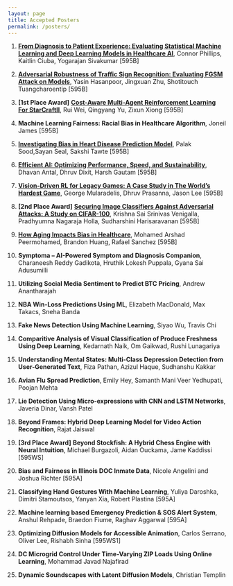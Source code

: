 ```yaml
---
layout: page
title: Accepted Posters
permalink: /posters/
---
```


<!-- **Accepted Posters** -->

1. **[From Diagnosis to Patient Experience: Evaluating Statistical Machine Learning and Deep Learning Models in Healthcare AI](/assets/patient-experience.pdf)**, Connor Phillips, Kaitlin Ciuba, Yogarajan Sivakumar [595B]

1. **[Adversarial Robustness of Traffic Sign Recognition: Evaluating FGSM Attack on Models](/assets/fgsm-attack.pdf)**, Yasin Hasanpoor, Jingxuan Zhu, Shotitouch Tuangcharoentip [595B]

1. **[1st Place Award]** **[Cost-Aware Multi-Agent Reinforcement Learning For StarCraftII](/assets/starcraft2.pdf)**, Rui Wei, Qingyang Yu, Zixun Xiong [595B]

1. **Machine Learning Fairness: Racial Bias in Healthcare Algorithm**, Joneil James [595B]

1. **[Investigating Bias in Heart Disease Prediction Model](/assets/Poster_UnbiasedMinds_page-0001.jpg)**, Palak Sood,Sayan Seal, Sakshi Tawte [595B]

1. **[Efficient AI: Optimizing Performance, Speed, and Sustainability](/assets/efficient-ai.pdf)**, Dhavan Antal, Dhruv Dixit, Harsh Gautam [595B]
 
1. **[Vision-Driven RL for Legacy Games: A Case Study in The World’s Hardest Game](/assets/Flash-Fanatics-Poster.pdf)**, George Mularadelis, Dhruv Prasanna, Jason Lee [595B]

1. **[2nd Place Award]** **[Securing Image Classifiers Against Adversarial Attacks: A Study on CIFAR-100]( /assets/Securing-Image-Classifiers.pdf)**, Krishna Sai Srinivas Venigalla, Pradhyumna Nagaraja Holla, Sudharshini Harisaravanan [595B]

1. **[How Aging Impacts Bias in Healthcare](/assets/aging.pdf)**, Mohamed Arshad Peermohamed, Brandon Huang, Rafael Sanchez [595B]
 
1. **Symptoma – AI-Powered Symptom and Diagnosis Companion**, Charaneesh Reddy Gadikota, Hruthik Lokesh Puppala, Gyana Sai Adusumilli
 
1. **Utilizing Social Media Sentiment to Predict BTC Pricing**, Andrew Anantharajah

1. **NBA Win-Loss Predictions Using ML**, Elizabeth MacDonald, Max Takacs, Sneha Banda
 
1. **Fake News Detection Using Machine Learning**, Siyao Wu, Travis Chi
 
1. **Comparitive Analysis of Visual Classification of Produce Freshness Using Deep Learning**, Kedarnath Naik, Om Gaikwad, Rushi Lunagariya

1. **Understanding Mental States: Multi-Class Depression Detection from User-Generated Text**, Fiza Pathan,  Azizul Haque, Sudhanshu Kakkar

1. **Avian Flu Spread Prediction**, Emily Hey, Samanth Mani Veer Yedhupati, Poojan Mehta
 
1. **Lie Detection Using Micro-expressions with CNN and LSTM Networks**, Javeria Dinar, Vansh Patel
 
1. **Beyond Frames: Hybrid Deep Learning Model for Video Action Recognition**, Rajat Jaiswal
 
1. **[3rd Place Award]** **Beyond Stockfish: A Hybrid Chess Engine with Neural Intuition**,  Michael Burgazoli, Aidan Ouckama, Jame Kaddissi [595WS]

1. **Bias and Fairness in Illinois DOC Inmate Data**, Nicole Angelini and Joshua Richter [595A]
 
1. **Classifying Hand Gestures With Machine Learning**, Yuliya Daroshka, Dimitri Stamoutsos, Yanyan Xia, Robert Plastina [595A]
 
1. **Machine learning based Emergency Prediction & SOS Alert System**, Anshul Rehpade, Braedon Fiume, Raghav Aggarwal [595A]
 
1. **Optimizing Diffusion Models for Accessible Animation**, Carlos Serrano, Oliver Lee, Rishabh Sinha [595WS1]

1. **DC Microgrid Control Under Time-Varying ZIP Loads Using Online Learning**, Mohammad Javad Najafirad

1. **Dynamic Soundscapes with Latent Diffusion Models**, Christian Templin